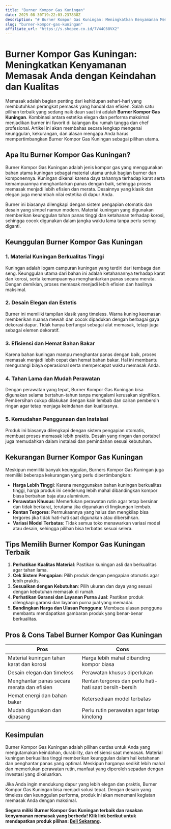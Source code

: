 ```yaml
---
title: "Burner Kompor Gas Kuningan"
date: 2025-08-30T19:22:03.237838Z
description: "# Burner Kompor Gas Kuningan: Meningkatkan Kenyamanan Memasak Anda dengan Keindahan dan Kualitas..."
slug: "burner-kompor-gas-kuningan"
affiliate_url: "https://s.shopee.co.id/7V44C68VX2"
---
```

# Burner Kompor Gas Kuningan: Meningkatkan Kenyamanan Memasak Anda dengan Keindahan dan Kualitas

Memasak adalah bagian penting dari kehidupan sehari-hari yang membutuhkan perangkat pemasak yang handal dan efisien. Salah satu pilihan terbaik yang sedang naik daun saat ini adalah **Burner Kompor Gas Kuningan**. Kombinasi antara estetika elegan dan performa maksimal menjadikan burner ini favorit di kalangan ibu rumah tangga dan chef profesional. Artikel ini akan membahas secara lengkap mengenai keunggulan, kekurangan, dan alasan mengapa Anda harus mempertimbangkan Burner Kompor Gas Kuningan sebagai pilihan utama.

## Apa Itu Burner Kompor Gas Kuningan?

Burner Kompor Gas Kuningan adalah jenis kompor gas yang menggunakan bahan utama kuningan sebagai material utama untuk bagian burner dan komponennya. Kuningan dikenal karena daya tahannya terhadap karat serta kemampuannya menghantarkan panas dengan baik, sehingga proses memasak menjadi lebih efisien dan merata. Desainnya yang klasik dan elegan juga menambah nilai estetika di dapur Anda.

Burner ini biasanya dilengkapi dengan sistem pengapian otomatis dan desain yang simpel namun modern. Material kuningan yang digunakan memberikan keunggulan tahan panas tinggi dan ketahanan terhadap korosi, sehingga cocok digunakan dalam jangka waktu lama tanpa perlu sering diganti.

## Keunggulan Burner Kompor Gas Kuningan

### 1. Material Kuningan Berkualitas Tinggi

Kuningan adalah logam campuran kuningan yang terdiri dari tembaga dan seng. Keunggulan utama dari bahan ini adalah ketahanannya terhadap karat dan korosi, serta kemampuannya menghantarkan panas secara merata. Dengan demikian, proses memasak menjadi lebih efisien dan hasilnya maksimal.

### 2. Desain Elegan dan Estetis

Burner ini memiliki tampilan klasik yang timeless. Warna kuning keemasan memberikan nuansa mewah dan cocok dipadukan dengan berbagai gaya dekorasi dapur. Tidak hanya berfungsi sebagai alat memasak, tetapi juga sebagai elemen dekoratif.

### 3. Efisiensi dan Hemat Bahan Bakar

Karena bahan kuningan mampu menghantar panas dengan baik, proses memasak menjadi lebih cepat dan hemat bahan bakar. Hal ini membantu mengurangi biaya operasional serta mempercepat waktu memasak Anda.

### 4. Tahan Lama dan Mudah Perawatan

Dengan perawatan yang tepat, Burner Kompor Gas Kuningan bisa digunakan selama bertahun-tahun tanpa mengalami kerusakan signifikan. Pembersihan cukup dilakukan dengan kain lembab dan cairan pembersih ringan agar tetap menjaga keindahan dan kualitasnya.

### 5. Kemudahan Penggunaan dan Instalasi

Produk ini biasanya dilengkapi dengan sistem pengapian otomatis, membuat proses memasak lebih praktis. Desain yang ringan dan portabel juga memudahkan dalam instalasi dan pemindahan sesuai kebutuhan.

## Kekurangan Burner Kompor Gas Kuningan

Meskipun memiliki banyak keunggulan, Burners Kompor Gas Kuningan juga memiliki beberapa kekurangan yang perlu dipertimbangkan:

- **Harga Lebih Tinggi**: Karena menggunakan bahan kuningan berkualitas tinggi, harga produk ini cenderung lebih mahal dibandingkan kompor biasa berbahan baja atau aluminium.
- **Perawatan Khusus**: Memerlukan perawatan rutin agar tetap bersinar dan tidak berkarat, terutama jika digunakan di lingkungan lembab.
- **Rentan Tergores**: Permukaannya yang halus dan mengkilap bisa tergores jika tidak hati-hati saat digunakan atau dibersihkan.
- **Variasi Model Terbatas**: Tidak semua toko menawarkan variasi model atau desain, sehingga pilihan bisa terbatas sesuai selera.

## Tips Memilih Burner Kompor Gas Kuningan Terbaik

1. **Perhatikan Kualitas Material**: Pastikan kuningan asli dan berkualitas agar tahan lama.
2. **Cek Sistem Pengapian**: Pilih produk dengan pengapian otomatis agar lebih praktis.
3. **Sesuaikan dengan Kebutuhan**: Pilih ukuran dan daya yang sesuai dengan kebutuhan memasak di rumah.
4. **Perhatikan Garansi dan Layanan Purna Jual**: Pastikan produk dilengkapi garansi dan layanan purna jual yang memadai.
5. **Bandingkan Harga dan Ulasan Pengguna**: Membaca ulasan pengguna membantu mendapatkan gambaran produk yang benar-benar berkualitas.

## Pros & Cons Tabel Burner Kompor Gas Kuningan

| **Pros** | **Cons** |
|------------|-------------|
| Material kuningan tahan karat dan korosi | Harga lebih mahal dibanding kompor biasa |
| Desain elegan dan timeless | Perawatan khusus diperlukan |
| Menghantar panas secara merata dan efisien | Rentan tergores dan perlu hati-hati saat bersih-bersih |
| Hemat energi dan bahan bakar | Ketersediaan model terbatas |
| Mudah digunakan dan dipasang | Perlu rutin perawatan agar tetap kinclong |

## Kesimpulan

Burner Kompor Gas Kuningan adalah pilihan cerdas untuk Anda yang mengutamakan keindahan, durability, dan efisiensi saat memasak. Material kuningan berkualitas tinggi memberikan keunggulan dalam hal ketahanan dan penghantar panas yang optimal. Meskipun harganya sedikit lebih mahal dan memerlukan perawatan rutin, manfaat yang diperoleh sepadan dengan investasi yang dikeluarkan.

Jika Anda ingin mendukung dapur yang lebih elegan dan praktis, Burner Kompor Gas Kuningan bisa menjadi solusi tepat. Dengan desain yang timeless dan keunggulan performa, produk ini akan menemani kegiatan memasak Anda dengan maksimal.

**Segera miliki Burner Kompor Gas Kuningan terbaik dan rasakan kenyamanan memasak yang berbeda! Klik link berikut untuk mendapatkan produk pilihan: [Beli Sekarang](https://s.shopee.co.id/7V44C68VX2).**